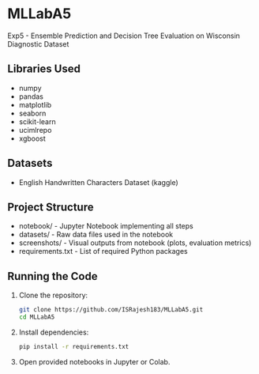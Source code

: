 # MLLabA5
Exp5 - Ensemble Prediction and Decision Tree Evaluation on Wisconsin Diagnostic Dataset

## Libraries Used
- numpy
- pandas
- matplotlib
- seaborn
- scikit-learn
- ucimlrepo
- xgboost

## Datasets
- English Handwritten Characters Dataset (kaggle)

## Project Structure
- notebook/ - Jupyter Notebook implementing all steps
- datasets/ - Raw data files used in the notebook
- screenshots/ - Visual outputs from notebook (plots, evaluation metrics)
- requirements.txt - List of required Python packages

## Running the Code
1. Clone the repository:
    ```bash
    git clone https://github.com/ISRajesh183/MLLabA5.git
    cd MLLabA5
    ```
2. Install dependencies:
    ```bash
    pip install -r requirements.txt
    ```
3. Open provided notebooks in Jupyter or Colab.
